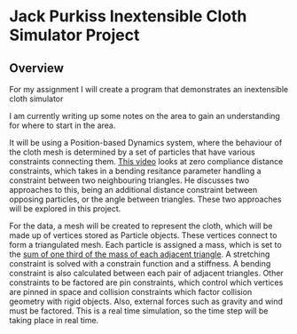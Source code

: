 # Jack Purkiss Inextensible Cloth Simulator Project

## Overview

For my assignment I will create a program that demonstrates an inextensible cloth simulator 

I am currently writing up some notes on the area to gain an understanding for where to start in the area. 

It will be using a Position-based Dynamics system, where the behaviour of the cloth mesh is determined by a set of particles that have various constraints connecting them. [This video](https://www.youtube.com/watch?v=z5oWopN39OU&ab_channel=TenMinutePhysics) looks at zero compliance distance constraints, which takes in a bending resitance parameter handling a constraint between two neighbouring triangles. He discusses two approaches to this, being an additional distance constraint between opposing particles, or the angle between triangles. These two approaches will be explored in this project.

For the data, a mesh will be created to represent the cloth, which will be made up of vertices stored as Particle objects. These vertices connect to form a triangulated mesh. Each particle is assigned a mass, which is set to the [sum of one third of the mass of each adjacent triangle](https://www.cs.toronto.edu/~jacobson/seminar/mueller-et-al-2007.pdf). A stretching constraint is solved with a constrain function and a stiffness. A bending constraint is also calculated between each pair of adjacent triangles. Other constraints to be factored are pin constraints, which control which vertices are pinned in space and collision constraints which factor collision geometry with rigid objects. Also, external forces such as gravity and wind must be factored. This is a real time simulation, so the time step will be taking place in real time.

